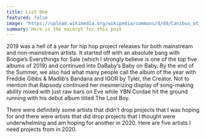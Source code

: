 ```yaml
---
title: List One
featured: false
image: 'https://upload.wikimedia.org/wikipedia/commons/d/d9/Canibus_at_Amager_Bio_4.jpg'
summary: Here is the excerpt for this post
---
```


2019 was a hell of a year for hip hop project releases for both mainstream and non-mainstream artists. It started off with an absolute bang with Boogie’s Everythings for Sale (which I strongly believe is one of the top five albums of 2019) and continued into DaBaby’s Baby on Baby. By the end of the Summer, we also had what many people call the album of the year with Freddie Gibbs & Madlib’s Bandana and IGOR by Tyler, the Creator. Not to mention that Rapsody continued her mesmerizing display of song-making ability mixed with just raw bars on Eve while YBN Cordae hit the ground running with his debut album titled The Lost Boy.

There were definitely some artists that didn’t drop projects that I was hoping for and there were artists that did drop projects that I thought were underwhelming and am hoping for another in 2020. Here are five artists I need projects from in 2020.
